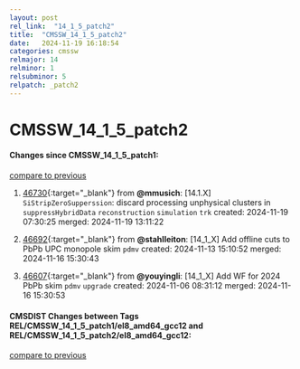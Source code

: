 ```yaml
---
layout: post
rel_link:  "14_1_5_patch2"
title:  "CMSSW_14_1_5_patch2"
date:   2024-11-19 16:18:54
categories: cmssw
relmajor: 14
relminor: 1
relsubminor: 5
relpatch: _patch2
---
```


# CMSSW_14_1_5_patch2
#### Changes since CMSSW_14_1_5_patch1:
[compare to previous](https://github.com/cms-sw/cmssw/compare/CMSSW_14_1_5_patch1...CMSSW_14_1_5_patch2)



1. [46730](http://github.com/cms-sw/cmssw/pull/46730){:target="_blank"}  from **@mmusich**: [14.1.X] `SiStripZeroSupperssion`: discard processing unphysical clusters in `suppressHybridData` `reconstruction` `simulation` `trk` created: 2024-11-19 07:30:25 merged: 2024-11-19 13:11:22

2. [46692](http://github.com/cms-sw/cmssw/pull/46692){:target="_blank"}  from **@stahlleiton**: [14_1_X] Add offline cuts to PbPb UPC monopole skim `pdmv` created: 2024-11-13 15:10:52 merged: 2024-11-16 15:30:43

3. [46607](http://github.com/cms-sw/cmssw/pull/46607){:target="_blank"}  from **@youyingli**: [14_1_X] Add WF for 2024 PbPb skim `pdmv` `upgrade` created: 2024-11-06 08:31:12 merged: 2024-11-16 15:30:53

#### CMSDIST Changes between Tags REL/CMSSW_14_1_5_patch1/el8_amd64_gcc12 and REL/CMSSW_14_1_5_patch2/el8_amd64_gcc12:
[compare to previous](https://github.com/cms-sw/cmsdist/compare/REL/CMSSW_14_1_5_patch1/el8_amd64_gcc12...REL/CMSSW_14_1_5_patch2/el8_amd64_gcc12)


